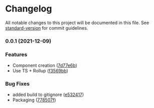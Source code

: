 # Changelog

All notable changes to this project will be documented in this file. See [standard-version](https://github.com/conventional-changelog/standard-version) for commit guidelines.

### 0.0.1 (2021-12-09)


### Features

* Component creation ([7d77e6b](https://github.com/Zenoo/mui-address-autocomplete/commit/7d77e6bc31711b169c430856888c605d44805da0))
* Use TS + Rollup ([f3569bb](https://github.com/Zenoo/mui-address-autocomplete/commit/f3569bbbf7d4bc65f3434ac310a91efa79009687))


### Bug Fixes

* added build to gitignore ([e532417](https://github.com/Zenoo/mui-address-autocomplete/commit/e53241735d7335a2c2206cd45ddfbe4a06d53bd4))
* Packaging ([778507f](https://github.com/Zenoo/mui-address-autocomplete/commit/778507f389d933963162a16310e42e51beb7967c))
